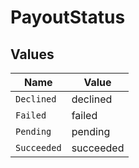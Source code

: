 # PayoutStatus


## Values

| Name        | Value       |
| ----------- | ----------- |
| `Declined`  | declined    |
| `Failed`    | failed      |
| `Pending`   | pending     |
| `Succeeded` | succeeded   |